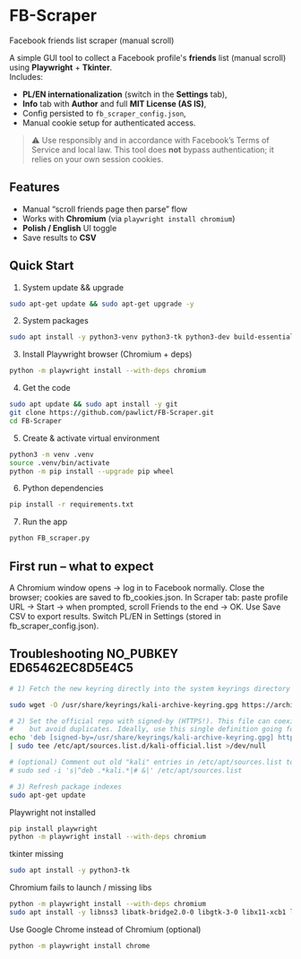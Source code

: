 # FB-Scraper
Facebook friends list scraper (manual scroll)

A simple GUI tool to collect a Facebook profile's **friends** list (manual scroll) using **Playwright** + **Tkinter**.  
Includes:
- **PL/EN internationalization** (switch in the **Settings** tab),
- **Info** tab with **Author** and full **MIT License (AS IS)**,
- Config persisted to `fb_scraper_config.json`,
- Manual cookie setup for authenticated access.

> ⚠️ Use responsibly and in accordance with Facebook’s Terms of Service and local law. This tool does **not** bypass authentication; it relies on your own session cookies.

## Features
- Manual “scroll friends page then parse” flow
- Works with **Chromium** (via `playwright install chromium`)
- **Polish / English** UI toggle
- Save results to **CSV**

## Quick Start
1) System update && upgrade
```bash 
sudo apt-get update && sudo apt-get upgrade -y
```
2) System packages
```bash 
sudo apt install -y python3-venv python3-tk python3-dev build-essential
```
3) Install Playwright browser (Chromium + deps)
```bash 
python -m playwright install --with-deps chromium
```
4) Get the code
```bash 
sudo apt update && sudo apt install -y git
git clone https://github.com/pawlict/FB-Scraper.git
cd FB-Scraper
```
5) Create & activate virtual environment
```bash
python3 -m venv .venv
source .venv/bin/activate
python -m pip install --upgrade pip wheel
```
6) Python dependencies
```bash
pip install -r requirements.txt
```
7) Run the app
```bash
python FB_scraper.py
```
## First run – what to expect
A Chromium window opens → log in to Facebook normally.
Close the browser; cookies are saved to fb_cookies.json.
In Scraper tab: paste profile URL → Start → when prompted, scroll Friends to the end → OK.
Use Save CSV to export results.
Switch PL/EN in Settings (stored in fb_scraper_config.json).

## Troubleshooting NO_PUBKEY ED65462EC8D5E4C5
```bash
# 1) Fetch the new keyring directly into the system keyrings directory

sudo wget -O /usr/share/keyrings/kali-archive-keyring.gpg https://archive.kali.org/archive-keyring.gpg

# 2) Set the official repo with signed-by (HTTPS!). This file can coexist with others,
#    but avoid duplicates. Ideally, use this single definition going forward.
echo 'deb [signed-by=/usr/share/keyrings/kali-archive-keyring.gpg] https://http.kali.org/kali kali-rolling main non-free non-free-firmware contrib' \
| sudo tee /etc/apt/sources.list.d/kali-official.list >/dev/null

# (optional) Comment out old "kali" entries in /etc/apt/sources.list to avoid duplicates:
# sudo sed -i 's|^deb .*kali.*|# &|' /etc/apt/sources.list

# 3) Refresh package indexes
sudo apt-get update
```

Playwright not installed
```bash
pip install playwright
python -m playwright install --with-deps chromium
```

tkinter missing
```bash
sudo apt install -y python3-tk
```

Chromium fails to launch / missing libs
```bash
python -m playwright install --with-deps chromium
sudo apt install -y libnss3 libatk-bridge2.0-0 libgtk-3-0 libx11-xcb1 libxcomposite1 libxdamage1 libxrandr2 libasound2 libxshmfence1 libgbm1
```

Use Google Chrome instead of Chromium (optional)

```bash
python -m playwright install chrome
```
